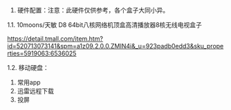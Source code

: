 1. 硬件配置：注意：此硬件仅供参考，各个盒子大同小异。

1.1. 10moons/天敏 D8 64bit八核网络机顶盒高清播放器8核无线电视盒子

https://detail.tmall.com/item.htm?id=520713073141&spm=a1z09.2.0.0.ZMIN4i&_u=923padb0edd3&sku_properties=5919063:6536025

1.2. 移动硬盘：

1. 常用app
2. 迅雷远程下载
3. 投屏
